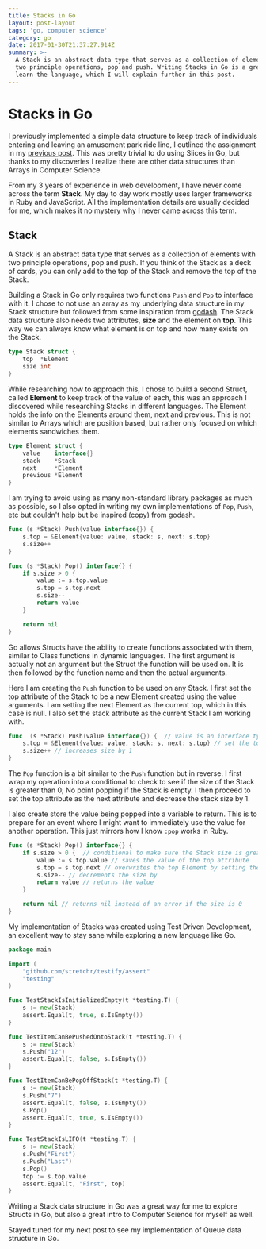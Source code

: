 ```yaml
---
title: Stacks in Go
layout: post-layout
tags: 'go, computer science'
category: go
date: 2017-01-30T21:37:27.914Z
summary: >-
  A Stack is an abstract data type that serves as a collection of elements with
  two principle operations, pop and push. Writing Stacks in Go is a great way to
  learn the language, which I will explain further in this post.
---
```


# Stacks in Go

I previously implemented a simple data structure to keep track of individuals entering and leaving an amusement park ride line, I outlined the assignment in my [previous post](/posts/2016/08/23/learn-computer-science-with-go). This was pretty trivial to do using Slices in Go, but thanks to my discoveries I realize there are other data structures than Arrays in Computer Science.  

From my 3 years of experience in web development, I have never come across the term **Stack**. My day to day work mostly uses larger frameworks in Ruby and JavaScript. All the implementation details are usually decided for me, which makes it no mystery why I never came across this term.

## Stack

A Stack is an abstract data type that serves as a collection of elements with two principle operations, pop and push. If you think of the Stack as a deck of cards, you can only add to the top of the Stack and remove the top of the Stack.

Building a Stack in Go only requires two functions `Push` and `Pop` to interface with it. I chose to not use an array as my underlying data structure in my Stack structure but followed from some inspiration from [godash](https://godoc.org/github.com/Kairi/godash). The Stack data structure also needs two attributes, **size** and the element on **top**. This way we can always know what element is on top and how many exists on the Stack.

```go
type Stack struct {
	top  *Element
	size int
}
```

While researching how to approach this, I chose to build a second Struct, called **Element** to keep track of the value of each, this was an approach I discovered while researching Stacks in different languages. The Element holds the info on the Elements around them, next and previous. This is not similar to Arrays which are position based, but rather only focused on which elements sandwiches them.

```go
type Element struct {
	value    interface{}
	stack    *Stack
	next     *Element
	previous *Element
}
```

I am trying to avoid using as many non-standard library packages as much as possible, so I also opted in writing my own implementations of `Pop`, `Push`, etc but couldn't help but be inspired (copy) from godash.  

```go
func (s *Stack) Push(value interface{}) {
	s.top = &Element{value: value, stack: s, next: s.top}
	s.size++
}

func (s *Stack) Pop() interface{} {
	if s.size > 0 {
		value := s.top.value
		s.top = s.top.next
		s.size--
		return value
	}

	return nil
}
```


Go allows Structs have the ability to create functions associated with them, similar to Class functions in dynamic languages. The first argument is actually not an argument but the Struct the function will be used on. It is then followed by the function name and then the actual arguments.

Here I am creating the `Push` function to be used on any Stack. I first set the top attribute of the Stack to be a new Element created using the value arguments. I am setting the next Element as the current top, which in this case is null. I also set the stack attribute as the current Stack I am working with.


```go
func  (s *Stack) Push(value interface{}) {  // value is an interface type
	s.top = &Element{value: value, stack: s, next: s.top} // set the top as a new Element using
	s.size++ // increases size by 1
}
```


The `Pop` function is a bit similar to the `Push` function but in reverse. I first wrap my operation into a conditional to check to see if the size of the Stack is greater than 0; No point popping if the Stack is empty. I then proceed to set the top attribute as the next attribute and decrease the stack size by 1. 

I also create store the value being popped into a variable to return. This is to prepare for an event where I might want to immediately use the value for another operation. This just mirrors how I know `:pop` works in Ruby.

```go
func (s *Stack) Pop() interface{} {
	if s.size > 0 {  // conditional to make sure the Stack size is greater than 0
		value := s.top.value // saves the value of the top attribute
		s.top = s.top.next // overwrites the top Element by setting the next Element as top 
		s.size-- // decrements the size by 
		return value // returns the value
	}

	return nil // returns nil instead of an error if the size is 0
}
```

My implementation of Stacks was created using Test Driven Development, an excellent way to stay sane while exploring a new language like Go. 

```go
package main

import (
	"github.com/stretchr/testify/assert"
	"testing"
)

func TestStackIsInitializedEmpty(t *testing.T) {
	s := new(Stack)
	assert.Equal(t, true, s.IsEmpty())
}

func TestItemCanBePushedOntoStack(t *testing.T) {
	s := new(Stack)
	s.Push("12")
	assert.Equal(t, false, s.IsEmpty())
}

func TestItemCanBePopOffStack(t *testing.T) {
	s := new(Stack)
	s.Push("7")
	assert.Equal(t, false, s.IsEmpty())
	s.Pop()
	assert.Equal(t, true, s.IsEmpty())
}

func TestStackIsLIFO(t *testing.T) {
	s := new(Stack)
	s.Push("First")
	s.Push("Last")
	s.Pop()
	top := s.top.value
	assert.Equal(t, "First", top)
}
```

Writing a Stack data structure in Go was a great way for me to explore Structs in Go, but also a great intro to Computer Science for myself as well. 

Stayed tuned for my next post to see my implementation of Queue data structure in Go. 
